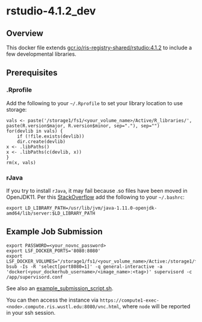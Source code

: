 # rstudio-4.1.2_dev

## Overview

This docker file extends [gcr.io/ris-registry-shared/rstudio:4.1.2](https://console.cloud.google.com/gcr/images/ris-registry-shared/GLOBAL/rstudio@sha256:839b8bcb94f4129d7f82223b5976d017ae014a906f312ad144d1a711e2631eef/details?tag=4.1.2) to include a few developmental libraries.

## Prerequisites

### .Rprofile

Add the following to your `~/.Rprofile` to set your library location to use storage:

```
vals <- paste('/storage1/fs1/<your_volume_name>/Active/R_libraries/', paste(R.version$major, R.version$minor, sep="."), sep="")
for(devlib in vals) {
    if (!file.exists(devlib))
    dir.create(devlib)
x <- .libPaths()
x <- .libPaths(c(devlib, x))
}
rm(x, vals)
```

### rJava

If you try to install `rJava`, it may fail because .so files have been moved in OpenJDK11. Per this [StackOverflow](https://stackoverflow.com/questions/58607146/unable-to-run-a-simple-jni-program-error-message-when-installing-rjava-on-r-3) add the following to your `~/.bashrc`:

```
export LD_LIBRARY_PATH=/usr/lib/jvm/java-1.11.0-openjdk-amd64/lib/server:$LD_LIBRARY_PATH
```

## Example Job Submission

```
export PASSWORD=<your_novnc_password>
export LSF_DOCKER_PORTS='8080:8080'
export LSF_DOCKER_VOLUMES="/storage1/fs1/<your_volume_name>/Active:/storage1/fs1/<your_volume_name>/Active"
bsub -Is -R 'select[port8080=1]' -q general-interactive -a 'docker(<your_dockerhub_username>/<image_name>:<tag>)' supervisord -c /app/supervisord.conf
```

See also an [example_submission_script.sh](example_submission_script.sh).

You can then access the instance via `https://compute1-exec-<node>.compute.ris.wustl.edu:8080/vnc.html`, where `node` will be reported in your ssh session.
